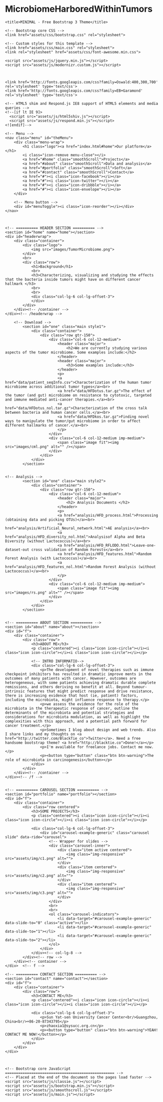 


# MicrobiomeHarboredWithinTumors


<!--
	Photon by HTML5 UP
	html5up.net | @ajlkn
	Free for personal and commercial use under the CCA 3.0 license (html5up.net/license)
-->


<html lang="en">
  <head>
    <meta charset="utf-8">
    <meta name="viewport" content="width=device-width, initial-scale=1.0">
    <meta name="description" content="">
    <meta name="author" content="">
    <link rel="shortcut icon" href="assets/ico/favicon.png">

    <title>MINIMAL - Free Bootstrap 3 Theme</title>

    <!-- Bootstrap core CSS -->
    <link href="assets/css/bootstrap.css" rel="stylesheet">

    <!-- Custom styles for this template -->
    <link href="assets/css/main.css" rel="stylesheet">
	<link rel="stylesheet" href="assets/css/font-awesome.min.css">

    <script src="assets/js/jquery.min.js"></script>
	<script src="assets/js/modernizr.custom.js"></script>
	

	
    <link href='http://fonts.googleapis.com/css?family=Oswald:400,300,700' rel='stylesheet' type='text/css'>
    <link href='http://fonts.googleapis.com/css?family=EB+Garamond' rel='stylesheet' type='text/css'>

    <!-- HTML5 shim and Respond.js IE8 support of HTML5 elements and media queries -->
    <!--[if lt IE 9]>
      <script src="assets/js/html5shiv.js"></script>
      <script src="assets/js/respond.min.js"></script>
    <![endif]-->
  </head>

  <body data-spy="scroll" data-offset="0" data-target="#theMenu">
		
	<!-- Menu -->
	<nav class="menu" id="theMenu">
		<div class="menu-wrap">
			<h1 class="logo"><a href="index.html#home">Our platform</a></h1>
			<i class="icon-remove menu-close"></i>
			<a href="#home" class="smoothScroll">Projects</a>
			<a href="#about" class="smoothScroll">Data and analysis</a>
			<a href="#portfolio" class="smoothScroll">Soft</a>
			<a href="#contact" class="smoothScroll">Contact</a>
			<a href="#"><i class="icon-facebook"></i></a>
			<a href="#"><i class="icon-twitter"></i></a>
			<a href="#"><i class="icon-dribbble"></i></a>
			<a href="#"><i class="icon-envelope"></i></a>
		</div>
		
		<!-- Menu button -->
		<div id="menuToggle"><i class="icon-reorder"></i></div>
	</nav>


	
	<!-- ========== HEADER SECTION ========== -->
	<section id="home" name="home"></section>
	<div id="headerwrap">
		<div class="container">
			<div class="logo">
				<img src="images/TumorMicrobiome.png">
			</div>
			<br>
			<div class="row">
				<h1>Background</h1>
				<br>
				<h3>Characterizing, visualizing and studying the effects that the bacteria inside tumors might have on different cancer hallmark </h3>
				<br>
				<br>
				<div class="col-lg-6 col-lg-offset-3">
				</div>
			</div>
		</div><!-- /container -->
	</div><!-- /headerwrap -->
	
		<!-- Download -->
			<section id="one" class="main style1">
				<div class="container">
					<div class="row gtr-150">
						<div class="col-6 col-12-medium">
							<header class="major">
								<h2>We are currently studying various aspects of the tumor microbiome. Some examples include:</h2>
							</header>
							<header class="major">
								<h3>Some examples include:</h3>
							</header>
							<p>
							<a href="data/patient_seqInfo.csv">Characterization of the human tumor microbiome across additional tumor types</a><br>
							<a href="data/HFDotus.tar.gz">The effect of the tumor (and gut) microbiome on resistance to cytotoxic, targeted and immune mediated anti-cancer therapies.</a><br>
							<a href="data/HFDotus_nol.tar.gz">Characterization of the cross talk between bacteria and human cancer cells.</a><br>
							<a href="data/HFDkos.tar.gz">Finding novel ways to manipulate the tumor/gut microbiome in order to affect different hallmarks of cancer.</a><br>
							</p>
						</div>
						<div class="col-6 col-12-medium imp-medium">
							<span class="image fit"><img src="images/cml.png" alt="" /></span>
						</div>
					</div>
				</div>
			</section>


	<!-- Analysis -->
			<section id="one" class="main style2">
				<div class="container">
					<div class="row gtr-150">
						<div class="col-6 col-12-medium">
							<header class="major">
								<h2> Analysis Documents </h2>
							</header>
							<p>
							<a href="analysis/HFD_process.html">Processing (obtaining data and picking OTUs)</a><br>
							<a href="analysis/Artificial_Neural_network.html">AE analysis</a><br>
							<a href="analysis/HFD_diversity_nol.html">Analysisof Alpha and Beta Diversity (without Lactococcus)</a><br>
							<a href="analysis/HFD_RFLODO.html">Leave-one-dataset-out cross validation of Random Forests</a><br>
							<a href="analysis/HFD_features.html">Random Forest Analysis (with Lactococcus)</a><br>
							<a href="analysis/HFD_features_nol.html">Random Forest Analysis (without Lactococcus)</a><br>
							</p>
						</div>
						<div class="col-6 col-12-medium imp-medium">
							<span class="image fit"><img src="images/rs.png" alt="" /></span>
						</div>
					</div>
				</div>
			</section>

	
	<!-- ========== ABOUT SECTION ========== -->
	<section id="about" name="about"></section>
	<div id="f">
		<div class="container">
			<div class="row">
				<h3>ABOUT ME</h3>
				<p class="centered"><i class="icon icon-circle"></i><i class="icon icon-circle"></i><i class="icon icon-circle"></i></p>
				
				<!-- INTRO INFORMATIO-->
				<div class="col-lg-6 col-lg-offset-3">
					<p>The development of novel therapies such as immune checkpoint inhibitors has resulted in dramatic improve­ ments in the outcomes of many patients with cancer. However, outcomes are heterogeneous, with some patients achieving dramatic durable complete remissions, and others deriving no benefit at all. Beyond tumour­ intrinsic features that might predict response and drive resistance, there is increasing evidence that host (ie, patient) factors, including the microbiota, might influence response to therapy.</p>
					<p>we assess the evidence for the role of the microbiota in the therapeutic response of cancer, outline the determinants of the microbiota and potential strategies and considerations for microbiota modulation, as well as highlight the complexities with this approach, and a potential path forward for cancer treatment.</p>
					<p>Sometimes I blog about design and web trends. Also I share links and my thoughts on <a href="http://twitter.com/BlackTie_co">Twitter</a>. Need a free handsome bootstrap theme? <a href="http://blacktie.co">Done!</a></p>
					<p>I'm available for freelance jobs. Contact me now.</p>
					<p><button type="button" class="btn btn-warning">The role of microbiota in carcinogenesis</button></p>
				</div>								
			</div>
		</div><!-- /container -->
	</div><!-- /f -->
	

	<!-- ========== CAROUSEL SECTION ========== -->	
	<section id="portfolio" name="portfolio"></section>
	<div id="f">
		<div class="container">
			<div class="row centered">
				<h3>SOME PROJECTS</h3>
				<p class="centered"><i class="icon icon-circle"></i><i class="icon icon-circle"></i><i class="icon icon-circle"></i></p>
				
				<div class="col-lg-6 col-lg-offset-3">
					<div id="carousel-example-generic" class="carousel slide" data-ride="carousel">
						<!-- Wrapper for slides -->
						<div class="carousel-inner">
							<div class="item active centered">
								<img class="img-responsive" src="assets/img/c1.png" alt="">
							</div>
							<div class="item centered">
								<img class="img-responsive" src="assets/img/c2.png" alt="">
							</div>
							<div class="item centered">
								<img class="img-responsive" src="assets/img/c3.png" alt="">
							</div>
						</div>
						<br>
						<br>
						<ol class="carousel-indicators">
						    <li data-target="#carousel-example-generic" data-slide-to="0" class="active"></li>
						    <li data-target="#carousel-example-generic" data-slide-to="1"></li>
						    <li data-target="#carousel-example-generic" data-slide-to="2"></li>
						</ol>
					</div>
				</div><!-- col-lg-8 -->
			</div><!-- row -->
		</div><!-- container -->
	</div>	<!-- f -->

	<!-- ========== CONTACT SECTION ========== -->
	<section id="contact" name="contact"></section>
	<div id="f">
		<div class="container">
			<div class="row">
				<h3>CONTACT ME</h3>
				<p class="centered"><i class="icon icon-circle"></i><i class="icon icon-circle"></i><i class="icon icon-circle"></i></p>
				
				<div class="col-lg-6 col-lg-offset-3">
					<p>Sun Yat-sen University Cancer Center<br/>Guangzhou, China<br/>+86-20-87343795</p>
					<p>zhaoxia1@sysucc.org.cn</p>
					<p><button type="button" class="btn btn-warning">YEAH! CONTACT ME NOW!</button></p>
				</div>
			</div>
		</div>
	</div>

	

    <!-- Bootstrap core JavaScript
    ================================================== -->
    <!-- Placed at the end of the document so the pages load faster -->
	<script src="assets/js/classie.js"></script>
    <script src="assets/js/bootstrap.min.js"></script>
    <script src="assets/js/smoothscroll.js"></script>
	<script src="assets/js/main.js"></script>
</body>
</html>
